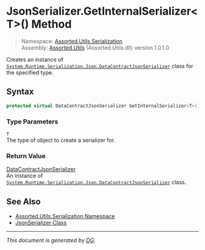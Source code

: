 ﻿# JsonSerializer.GetInternalSerializer\<T>() Method

> Namespace: [Assorted.Utils.Serialization](index.md#assortedutilsserialization-namespace)\
> Assembly: [Assorted.Utils](index.md) (Assorted.Utils.dll) version 1.0.1.0

Creates an instance of [`System.Runtime.Serialization.Json.DataContractJsonSerializer`](https://docs.microsoft.com/en-us/dotnet/api/system.runtime.serialization.json.datacontractjsonserializer) class for the specified type.

## Syntax

```csharp
protected virtual DataContractJsonSerializer GetInternalSerializer<T>()
```

### Type Parameters

`T`\
The type of object to create a serializer for.

### Return Value

[DataContractJsonSerializer](https://docs.microsoft.com/en-us/dotnet/api/system.runtime.serialization.json.datacontractjsonserializer)\
An instance of [`System.Runtime.Serialization.Json.DataContractJsonSerializer`](https://docs.microsoft.com/en-us/dotnet/api/system.runtime.serialization.json.datacontractjsonserializer) class.

## See Also

- [Assorted.Utils.Serialization Namespace](index.md#assortedutilsserialization-namespace)
- [JsonSerializer Class](Assorted.Utils.Serialization.JsonSerializer.md)

---

_This document is generated by [DG](https://github.com/Khojasteh/dg)._
